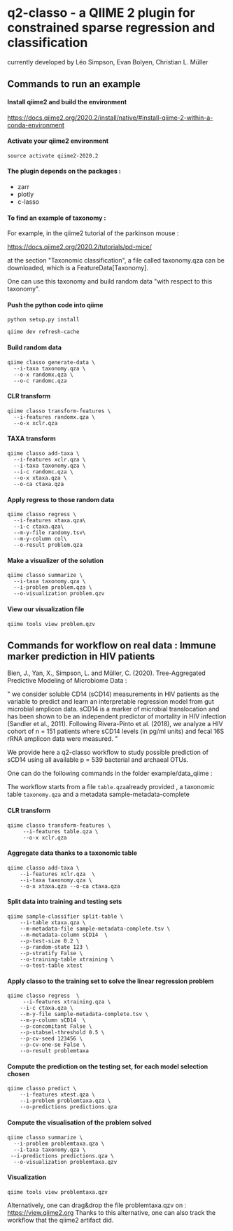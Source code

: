 # q2-classo - a QIIME 2 plugin for constrained sparse regression and classification

currently developed by Léo Simpson, Evan Bolyen, Christian L. Müller


## Commands to run an example


#### Install qiime2 and build the environment

https://docs.qiime2.org/2020.2/install/native/#install-qiime-2-within-a-conda-environment

#### Activate your qiime2 environment
```shell
source activate qiime2-2020.2
```

#### The plugin depends on the packages : 

- zarr 
- plotly
- c-lasso








#### To find an example of taxonomy : 

For example, in the qiime2 tutorial of the parkinson mouse : 

https://docs.qiime2.org/2020.2/tutorials/pd-mice/

at the section "Taxonomic classification", a file called taxonomy.qza can be downloaded, which is a FeatureData[Taxonomy]. 

One can use this taxonomy and build random data "with respect to this taxonomy". 


#### Push the python code into qiime
```shell
python setup.py install

qiime dev refresh-cache
```

#### Build random data 
```shell
qiime classo generate-data \
  --i-taxa taxonomy.qza \
  --o-x randomx.qza \
  --o-c randomc.qza
```

#### CLR transform
```shell
qiime classo transform-features \
  --i-features randomx.qza \
  --o-x xclr.qza
```

#### TAXA transform
```shell
qiime classo add-taxa \
  --i-features xclr.qza \
  --i-taxa taxonomy.qza \
  --i-c randomc.qza \
  --o-x xtaxa.qza \
  --o-ca ctaxa.qza
```


#### Apply regress to those random data
```shell
qiime classo regress \
  --i-features xtaxa.qza\
  --i-c ctaxa.qza\
  --m-y-file randomy.tsv\
  --m-y-column col\
  --o-result problem.qza
```

#### Make a visualizer of the solution
```shell
qiime classo summarize \
  --i-taxa taxonomy.qza \
  --i-problem problem.qza \
  --o-visualization problem.qzv
```

#### View our visualization file
```shell
qiime tools view problem.qzv
```


## Commands for workflow on real data : Immune marker prediction in HIV patients


Bien, J., Yan, X., Simpson, L. and Müller, C. (2020). Tree-Aggregated Predictive Modeling of Microbiome Data : 

"
we consider soluble CD14 (sCD14) measurements in HIV patients as the variable to predict and learn an interpretable regression model from gut microbial amplicon data. sCD14 is a marker of microbial translocation and has been shown to be an independent predictor of mortality in HIV infection (Sandler et al., 2011). Following Rivera-Pinto et al. (2018), we analyze a HIV cohort of n = 151 patients where sCD14 levels (in pg/ml units) and fecal 16S rRNA amplicon data were measured.
"

We provide here a q2-classo workflow to study possible prediction of sCD14 using all available p = 539 bacterial and archaeal OTUs. 



One can do the following commands in the folder example/data_qiime : 

The workflow starts from a file ```table.qza```already provided , a taxonomic table ```taxonomy.qza``` and a metadata sample-metadata-complete

#### CLR transform
```shell
qiime classo transform-features \
	 --i-features table.qza \
	 --o-x xclr.qza
```

#### Aggregate data thanks to a taxonomic table
```shell
qiime classo add-taxa \
	--i-features xclr.qza  \
	--i-taxa taxonomy.qza \
	--o-x xtaxa.qza --o-ca ctaxa.qza

```


#### Split data into training and testing sets
```shell
qiime sample-classifier split-table \
	--i-table xtaxa.qza \
	--m-metadata-file sample-metadata-complete.tsv \
	--m-metadata-column sCD14  \
	--p-test-size 0.2 \
	--p-random-state 123 \
	--p-stratify False \
	--o-training-table xtraining \
	--o-test-table xtest
```


#### Apply classo to the training set to solve the linear regression problem
```shell
qiime classo regress  \
	 --i-features xtraining.qza \
	--i-c ctaxa.qza \
	--m-y-file sample-metadata-complete.tsv \
	--m-y-column sCD14  \
	--p-concomitant False \
	--p-stabsel-threshold 0.5 \
	--p-cv-seed 123456 \
	--p-cv-one-se False \
	--o-result problemtaxa
```


#### Compute the prediction on the testing set, for each model selection chosen
```shell
qiime classo predict \
	--i-features xtest.qza \
	--i-problem problemtaxa.qza \
	--o-predictions predictions.qza
```


#### Compute the visualisation of the problem solved
```shell
qiime classo summarize \
  --i-problem problemtaxa.qza \
  --i-taxa taxonomy.qza \
 --i-predictions predictions.qza \
  --o-visualization problemtaxa.qzv
```


#### Visualization 

```shell
qiime tools view problemtaxa.qzv
```

Alternatively, one can drag&drop the file problemtaxa.qzv on : https://view.qiime2.org
Thanks to this alternative, one can also track the workflow that the qiime2 artifact did. 







